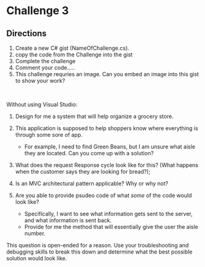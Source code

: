 # Challenge 3


## Directions
1. Create a new C# gist (NameOfChallenge.cs).
2. copy the code from the Challenge into the gist
3. Complete the challenge
4. Comment your code.....
5. This challenge requries an image. Can you embed an image into this gist to show your work?


<br />

Without using Visual Studio:
1. Design for me a system that will help organize a grocery store. 
2. This application is supposed to help shoppers know where everything is through some sore of app. 
	- For example, I need to find Green Beans, but I am unsure what aisle they are located. Can you come up with a solution?
3. What does the request Response cycle look like for this? (What happens when the customer says they are looking for bread?);
4. Is an MVC architectural pattern applicable? Why or why not?

4. Are you able to provide psudeo code of what *some* of the code would look like?
	- Specifically, I want to see what information gets sent to the server, and what information is sent back. 
	- Provide for me the method that will essentially give the user the aisle number. 

This question is open-ended for a reason. Use your troubleshooting and debugging skills to break this down and determine what
the best possible solution would look like. 